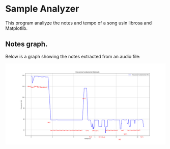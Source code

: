 # Sample Analyzer

This program analiyze the notes and tempo of a song usin librosa and Matplotlib.

## Notes graph.

Below is a graph showing the notes extracted from an audio file:

![Notes Graph](grafico.png)
